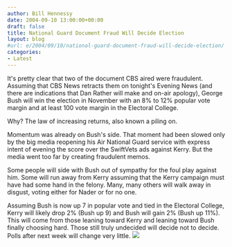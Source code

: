 ```yaml
---
author: Bill Hennessy
date: 2004-09-10 13:00:00+00:00
draft: false
title: National Guard Document Fraud Will Decide Election
layout: blog
#url: e/2004/09/10/national-guard-document-fraud-will-decide-election/
categories:
- Latest
---
```


It's pretty clear that two of the document CBS aired were fraudulent. Assuming that CBS News retracts them on tonight's Evening News (and there are indications that Dan Rather will make and on-air apology), George Bush will win the election in November with an 8% to 12% popular vote margin and at least 100 vote margin in the Electoral College.  
  
Why?  The law of increasing returns, also known a piling on.    
  
Momentum was already on Bush's side. That moment had been slowed only by the big media reopening his Air National Guard service with express intent of evening the score over the SwiftVets ads against Kerry.  But the media went too far by creating fraudulent memos.    
  
Some people will side with Bush out of sympathy for the foul play against him.  Some will run away from Kerry assuming that the Kerry campaign must have had some hand in the felony.  Many, many others will walk away in disgust, voting either for Nader or for no one.    
  
Assuming Bush is now up 7 in popular vote and tied in the Electoral College, Kerry will likely drop 2% (Bush up 9) and Bush will gain 2% (Bush up 11%).  This will come from those leaning toward Kerry and leaning toward Bush finally choosing hard.  Those still truly undecided will decide not to decide.  Polls after next week will change very little.  ![](https://blog.billhennessy.com/aggbug.aspx?PostID=573)

